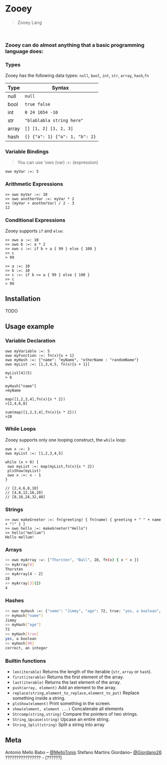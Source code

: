 # Zooey

> Zooey Lang

</br>


<h3> Zooey can do almost anything that a basic programming language does: </h3>

### Types

Zooey has the following data types: `null`, `bool`, `int`, `str`, `array`,
`hash`,`fn`

Type      | Syntax                                    | 
--------- | ----------------------------------------- | 
null      | `null`                                    |
bool      | `true false`                              |
int       | `0 24 1654 -10`                           | 
str       | `"blablabla string here"`                 | 
array     | `[] [1, 2] [1, 2, 3]`                     |
hash      | `{} {"a": 1} {"a": 1, "b": 2}`            |


### Variable Bindings
> You can use 'owo (var) :=: (expression) 
```
owo myVar :=: 5
```

### Arithmetic Expressions
```
>> owo myVar :=: 10
>> owo anotherVar :=: myVar * 2
>> (myVar + anotherVar) / 2 - 3
12
```

### Conditional Expressions

Zooey supports `if` and `else`:

```
>> owo a :=: 10
>> owo b :=: a * 2
>> owo c :=: if b > a { 99 } else { 100 }
>> c
> 99

>> a :=: 10
>> b :=: 10
>> c :=: if b >= a { 99 } else { 100 }
>> c
> 99
```
## Installation

TODO

## Usage example
### Variable Declaration
```
owo myVariable :=: 5
owo myFunction :=: fn(x){x + 1}
owo myHash :=: {"name": "myName", "otherName : "randomName"}
owo myList :=: [1,3,4,5, fn(x){x + 1}]

myList[4](5)
> 6

myHash["name"]
>myName

map([1,2,3,4],fn(x){x * 2})
>[2,4,6,8]

sum(map([1,2,3,4],fn(x){x * 2}))
>20
```

### While Loops

Zooey supports only one looping construct, the `while` loop:

```
owo x :=: 3
owo myList :=: [1,2,3,4,5]

while (x > 0) {
 owo myList :=: map(myList,fn(x){x * 2}) 
 plsShow(myList) 
 owo x :=: x - 1
}

// [2,4,6,8,10]
// [4,8,12,16,20]
// [8,16,24,32,40]
```

### Strings

```
>> owo makeGreeter :=: fn(greeting) { fn(name) { greeting + " " + name + "!" } }
>> owo hello :=: makeGreeter("Hello")
>> hello("mellum")
Hello mellum!
```

### Arrays

```sh
>> owo myArray :=: ["Thorsten", "Ball", 28, fn(x) { x * x }]
>> myArray[0]
Thorsten
>> myArray[4 - 2]
28
>> myArray[3](2)
4
```
### Hashes

```sh
>> owo myHash :=: {"name": "Jimmy", "age": 72, true: "yes, a boolean", 99: "correct, an integer"}
>> myHash["name"]
Jimmy
>> myHash["age"]
72
>> myHash[true]
yes, a boolean
>> myHash[99]
correct, an integer
```
### Builtin functions
- `len(iterable)`
  Returns the length of the iterable (`str`, `array` or `hash`).
- `first(iterable)`
  Returns the first element of the array.
- `last(iterable)`
  Returns the last element of the array.
- `push(array, element)`
  Add an element to the array.
- `replace(string,element_to_replace,element_to_put)`
  Replace something inside a string.
- `plsShow(element)`
  Print something in the screen.
- `show(element, element ...)`
  Concatenate all elements
- `Strcomp(string,string)`
  Compare the pointers of two strings.
- `String_Upcase(string)`
  Upcase an entire string.
- `String_Split(string)`
  Split a string into array



## Meta

Antonio Mello Babo – [@MelloTonio](https://github.com/MelloTonio/)
Stefano Martins Giordano– [@Giordano26](https://github.com/Giordano26/)
???????????????? - [??????]




